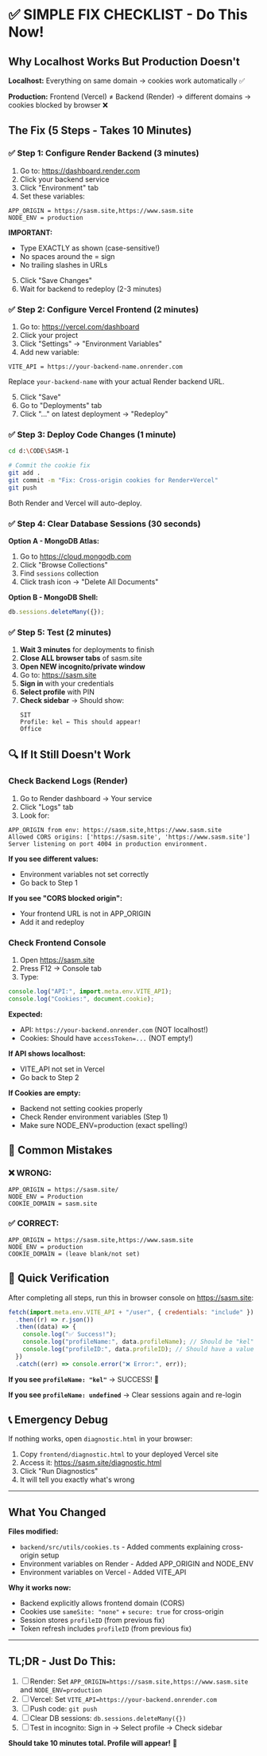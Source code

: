 # ✅ SIMPLE FIX CHECKLIST - Do This Now!

## Why Localhost Works But Production Doesn't

**Localhost:** Everything on same domain → cookies work automatically ✅

**Production:** Frontend (Vercel) ≠ Backend (Render) → different domains → cookies blocked by browser ❌

## The Fix (5 Steps - Takes 10 Minutes)

### ✅ Step 1: Configure Render Backend (3 minutes)

1. Go to: https://dashboard.render.com
2. Click your backend service
3. Click "Environment" tab
4. Set these variables:

```
APP_ORIGIN = https://sasm.site,https://www.sasm.site
NODE_ENV = production
```

**IMPORTANT:**

- Type EXACTLY as shown (case-sensitive!)
- No spaces around the = sign
- No trailing slashes in URLs

5. Click "Save Changes"
6. Wait for backend to redeploy (2-3 minutes)

### ✅ Step 2: Configure Vercel Frontend (2 minutes)

1. Go to: https://vercel.com/dashboard
2. Click your project
3. Click "Settings" → "Environment Variables"
4. Add new variable:

```
VITE_API = https://your-backend-name.onrender.com
```

Replace `your-backend-name` with your actual Render backend URL.

5. Click "Save"
6. Go to "Deployments" tab
7. Click "..." on latest deployment → "Redeploy"

### ✅ Step 3: Deploy Code Changes (1 minute)

```bash
cd d:\CODE\SASM-1

# Commit the cookie fix
git add .
git commit -m "Fix: Cross-origin cookies for Render+Vercel"
git push
```

Both Render and Vercel will auto-deploy.

### ✅ Step 4: Clear Database Sessions (30 seconds)

**Option A - MongoDB Atlas:**

1. Go to https://cloud.mongodb.com
2. Click "Browse Collections"
3. Find `sessions` collection
4. Click trash icon → "Delete All Documents"

**Option B - MongoDB Shell:**

```javascript
db.sessions.deleteMany({});
```

### ✅ Step 5: Test (2 minutes)

1. **Wait 3 minutes** for deployments to finish
2. **Close ALL browser tabs** of sasm.site
3. **Open NEW incognito/private window**
4. Go to: https://sasm.site
5. **Sign in** with your credentials
6. **Select profile** with PIN
7. **Check sidebar** → Should show:
   ```
   SIT
   Profile: kel ← This should appear!
   Office
   ```

## 🔍 If It Still Doesn't Work

### Check Backend Logs (Render)

1. Go to Render dashboard → Your service
2. Click "Logs" tab
3. Look for:

```
APP_ORIGIN from env: https://sasm.site,https://www.sasm.site
Allowed CORS origins: ['https://sasm.site', 'https://www.sasm.site']
Server listening on port 4004 in production environment.
```

**If you see different values:**

- Environment variables not set correctly
- Go back to Step 1

**If you see "CORS blocked origin":**

- Your frontend URL is not in APP_ORIGIN
- Add it and redeploy

### Check Frontend Console

1. Open https://sasm.site
2. Press F12 → Console tab
3. Type:

```javascript
console.log("API:", import.meta.env.VITE_API);
console.log("Cookies:", document.cookie);
```

**Expected:**

- API: `https://your-backend.onrender.com` (NOT localhost!)
- Cookies: Should have `accessToken=...` (NOT empty!)

**If API shows localhost:**

- VITE_API not set in Vercel
- Go back to Step 2

**If Cookies are empty:**

- Backend not setting cookies properly
- Check Render environment variables (Step 1)
- Make sure NODE_ENV=production (exact spelling!)

## 🚨 Common Mistakes

### ❌ WRONG:

```
APP_ORIGIN = https://sasm.site/
NODE_ENV = Production
COOKIE_DOMAIN = sasm.site
```

### ✅ CORRECT:

```
APP_ORIGIN = https://sasm.site,https://www.sasm.site
NODE_ENV = production
COOKIE_DOMAIN = (leave blank/not set)
```

## 🎯 Quick Verification

After completing all steps, run this in browser console on https://sasm.site:

```javascript
fetch(import.meta.env.VITE_API + "/user", { credentials: "include" })
  .then((r) => r.json())
  .then((data) => {
    console.log("✅ Success!");
    console.log("profileName:", data.profileName); // Should be "kel"
    console.log("profileID:", data.profileID); // Should have a value
  })
  .catch((err) => console.error("❌ Error:", err));
```

**If you see `profileName: "kel"`** → SUCCESS! 🎉

**If you see `profileName: undefined`** → Clear sessions again and re-login

## 📞 Emergency Debug

If nothing works, open `diagnostic.html` in your browser:

1. Copy `frontend/diagnostic.html` to your deployed Vercel site
2. Access it: https://sasm.site/diagnostic.html
3. Click "Run Diagnostics"
4. It will tell you exactly what's wrong

---

## What You Changed

**Files modified:**

- `backend/src/utils/cookies.ts` - Added comments explaining cross-origin setup
- Environment variables on Render - Added APP_ORIGIN and NODE_ENV
- Environment variables on Vercel - Added VITE_API

**Why it works now:**

- Backend explicitly allows frontend domain (CORS)
- Cookies use `sameSite: "none"` + `secure: true` for cross-origin
- Session stores `profileID` (from previous fix)
- Token refresh includes `profileID` (from previous fix)

---

## TL;DR - Just Do This:

1. ☐ Render: Set `APP_ORIGIN=https://sasm.site,https://www.sasm.site` and `NODE_ENV=production`
2. ☐ Vercel: Set `VITE_API=https://your-backend.onrender.com`
3. ☐ Push code: `git push`
4. ☐ Clear DB sessions: `db.sessions.deleteMany({})`
5. ☐ Test in incognito: Sign in → Select profile → Check sidebar

**Should take 10 minutes total. Profile will appear!** 🚀
